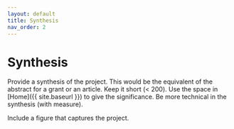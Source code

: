 ```yaml
---
layout: default
title: Synthesis
nav_order: 2
---
```


# Synthesis

Provide a synthesis of the project. This would be the equivalent of the abstract for a grant or an article. Keep it short (< 200). Use the space in [Home]({{ site.baseurl }}) to give the significance. Be more technical in the synthesis (with measure).

Include a figure that captures the project.

